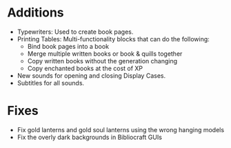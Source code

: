 # Additions

- Typewriters: Used to create book pages.
- Printing Tables: Multi-functionality blocks that can do the following:
  - Bind book pages into a book
  - Merge multiple written books or book & quills together
  - Copy written books without the generation changing
  - Copy enchanted books at the cost of XP
- New sounds for opening and closing Display Cases.
- Subtitles for all sounds.

# Fixes

- Fix gold lanterns and gold soul lanterns using the wrong hanging models
- Fix the overly dark backgrounds in Bibliocraft GUIs
